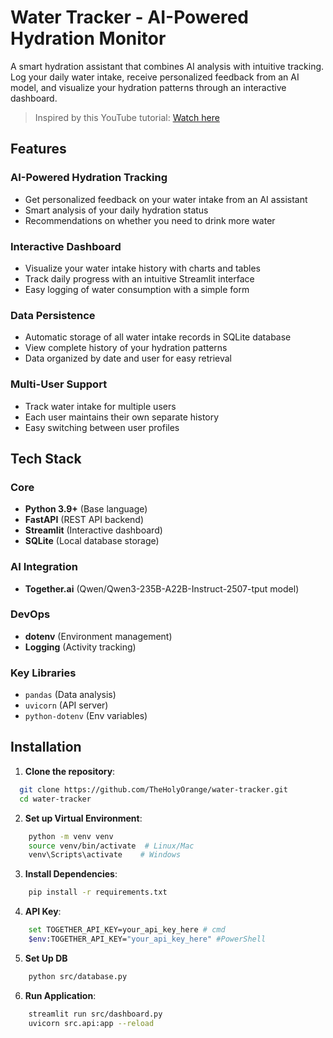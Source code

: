 
# Water Tracker - AI-Powered Hydration Monitor

A smart hydration assistant that combines AI analysis with intuitive tracking.  
Log your daily water intake, receive personalized feedback from an AI model, and visualize your hydration patterns through an interactive dashboard.  

> Inspired by this YouTube tutorial: [Watch here](https://youtu.be/pEiq3sI8dYQ?si=goz3fin-z86KfFX5) 

## Features

### AI-Powered Hydration Tracking
- Get personalized feedback on your water intake from an AI assistant  
- Smart analysis of your daily hydration status  
- Recommendations on whether you need to drink more water  

### Interactive Dashboard  
- Visualize your water intake history with charts and tables  
- Track daily progress with an intuitive Streamlit interface  
- Easy logging of water consumption with a simple form  

### Data Persistence  
- Automatic storage of all water intake records in SQLite database  
- View complete history of your hydration patterns  
- Data organized by date and user for easy retrieval  
 
### Multi-User Support  
- Track water intake for multiple users  
- Each user maintains their own separate history  
- Easy switching between user profiles  


## Tech Stack

### Core
- **Python 3.9+** (Base language)
- **FastAPI** (REST API backend)
- **Streamlit** (Interactive dashboard)
- **SQLite** (Local database storage)

### AI Integration
- **Together.ai** (Qwen/Qwen3-235B-A22B-Instruct-2507-tput model)

### DevOps
- **dotenv** (Environment management)
- **Logging** (Activity tracking)

### Key Libraries
- `pandas` (Data analysis)  
- `uvicorn` (API server)  
- `python-dotenv` (Env variables) 

## Installation

1. **Clone the repository**:

```bash
  git clone https://github.com/TheHolyOrange/water-tracker.git
  cd water-tracker
```

2. **Set up Virtual Environment**:
```bash
    python -m venv venv
    source venv/bin/activate  # Linux/Mac
    venv\Scripts\activate    # Windows
```

3. **Install Dependencies**:
```bash
    pip install -r requirements.txt
```

4. **API Key**:
```bash
    set TOGETHER_API_KEY=your_api_key_here # cmd
    $env:TOGETHER_API_KEY="your_api_key_here" #PowerShell
```

5. **Set Up DB**
```bash
    python src/database.py
```

6. **Run Application**:
```bash
    streamlit run src/dashboard.py
    uvicorn src.api:app --reload
```    
